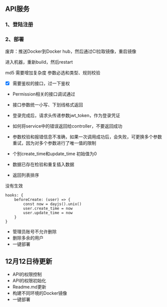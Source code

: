 ## API服务

### 1、登陆注册

### 2、部署

废弃：推送Docker到Docker hub，然后通过CI拉取镜像，重启镜像

进入机器，重新build，然后restart

md5 需要增加复杂度
参数必选和类型、规则校验

- [x] 需要鉴权的接口，过一下鉴权
- Permission相关的接口调试通过

- 接口参数统一小写、下划线格式返回
- 登录完成后，请求头传递参数jwt_token，作为登录凭证
- 如何将service中的错误返回给controller，不要返回成功
- 参数校验和报错信息不准确，如果一次调用成功后，会失败，可更换多个参数重试，因为对多个参数进行了唯一值的限制
- 个别create_time和update_time 初始值为0
- 数据已存在检验和重复插入数据
- 返回列表排序

没有生效
```
hooks: {
    beforeCreate: (user) => {
        const now = dayjs().unix()
        user.create_time = now
        user.update_time = now
    }
}
```

- 管理员账号不允许删除
- 删除多余的用户
- 一键部署

## 12月12日待更新
- API的权限控制
- API的权限初始化
- Readme.md更新
- 构建不同环境的Docker镜像
- 一键部署
